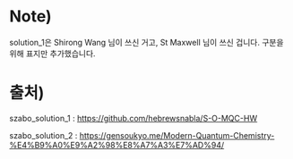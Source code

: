 # Note)

solution_1은 Shirong Wang 님이 쓰신 거고, St Maxwell 님이 쓰신 겁니다.
구분을 위해 표지만 추가했습니다.

# 출처)
szabo_solution_1 : https://github.com/hebrewsnabla/S-O-MQC-HW

szabo_solution_2 : https://gensoukyo.me/Modern-Quantum-Chemistry-%E4%B9%A0%E9%A2%98%E8%A7%A3%E7%AD%94/
